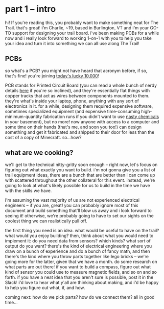 # part 1 – intro
hi! If you're reading this, you probably want to make something neat for The Trail. that's great! i'm Charlie, ~19, based in Burlington, VT and i'm your GO-TO support for designing your trail board. i've been making PCBs for a while now and i really look forward to working 1-on-1 with you to help you take your idea and turn it into something we can all use along The Trail!
## PCBs
so what's a PCB? you might not have heard that acronym before, if so, that's fine! you're joining [today's lucky 10,000](https://xkcd.com/1053)!

PCB stands for Printed Circuit Board (you can read a whole bunch of nerdy details [here](https://en.wikipedia.org/wiki/Printed_circuit_board) if you're so inclined), and they're essentially flat things with copper tracks that act as wires between components mounted to them. they're what's inside your laptop, phone, anything with any sort of electronics in it. for a while, designing them required expensive software, sometimes specialized equipment (and expensive time-consuming high-minimum-quantity fabrication runs if you didn't want to use [nasty chemicals](https://www.mgchemicals.com/downloads/msds/01%20English%20Can-USA%20SDS/sds-415-l.pdf) in your basement), but no more! now anyone with access to a computer and some time on their hands (that's me, and soon you too!) can design something and get it fabricated and shipped to their door for less than the cost of a copy of Minecraft.
so...how?
## what are we cooking?
we'll get to the technical nitty-gritty soon enough – right now, let's focus on figuring out what exactly you want to build. i'm not gonna give you a list of trail equipment ideas, there are a bunch that are better than i can come up with scattered throughout the other collateral for this event. instead, we're going to look at what's likely possible for us to build in the time we have with the skills we have.

i'm assuming the vast majority of us are not experienced electrical engineers – if you are, great! you can probably ignore most of this document and build something that'll blow us away and i look forward to seeing it! otherwise, we're probably going to have to set our sights on the coolest thing we can realistically pull off.

the first thing you need is an idea. what would be useful to have on the trail? what would you enjoy building? then, think about what you would need to implement it: do you need data from sensors? which kinds? what sort of output do you want? there's the kind of electrical engineering where you draw on a bunch of experience and do a bunch of fancy math, and then there's the kind where you throw parts together like lego bricks – we're going more for the latter, given that we have a month. do some research on what parts are out there! if you want to build a compass, figure out what kind of sensor you could use to measure magnetic fields, and so on and so forth. if you have a neat idea that you aren't sure is possible, post it in the Slack! i'd love to hear what y'all are thinking about making, and i'd be happy to help you figure out what, if, and how.

coming next: how do we pick parts? how do we connect them? all in good time...
